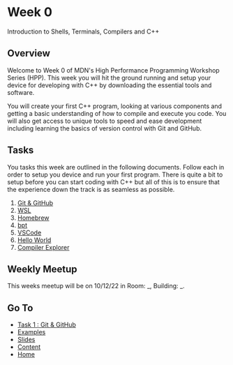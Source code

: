 # Week 0

Introduction to Shells, Terminals, Compilers and C++

## Overview

Welcome to Week 0 of MDN's High Performance Programming Workshop Series (HPP). This week you will hit the ground running and setup your device for developing with C++ by downloading the essential tools and software.

You will create your first C++ program, looking at various components and getting a basic understanding of how to compile and execute you code. You will also get access to unique tools to speed and ease development including learning the basics of version control with Git and GitHub.

## Tasks

You tasks this week are outlined in the following documents. Follow each in order to setup you device and run your first program. There is quite a bit to setup before you can start coding with C++ but all of this is to ensure that the experience down the track is as seamless as possible.

1. [Git & GitHub](/content/week0/tasks/github.md)
2. [WSL](/content/week0/tasks/wsl.md)
3. [Homebrew](/content/week0/tasks/homebrew.md)
4. [bpt](/content/week0/tasks/bpt.md)
5. [VSCode](/content/week0/tasks/vscode.md)
6. [Hello World](/content/week0/tasks/helloworld.md)
7. [Compiler Explorer](/content/week0/tasks/godbolt.md)

## Weekly Meetup

This weeks meetup will be on 10/12/22 in Room: _, Building: _.

## Go To

- [Task 1 : Git & GitHub](/content/week0/tasks/github.md)
- [Examples](/content/week0/examples/README.md)
- [Slides](/content/week0/slides/README.md)
- [Content](/content/README.md)
- [Home](/README.md)

